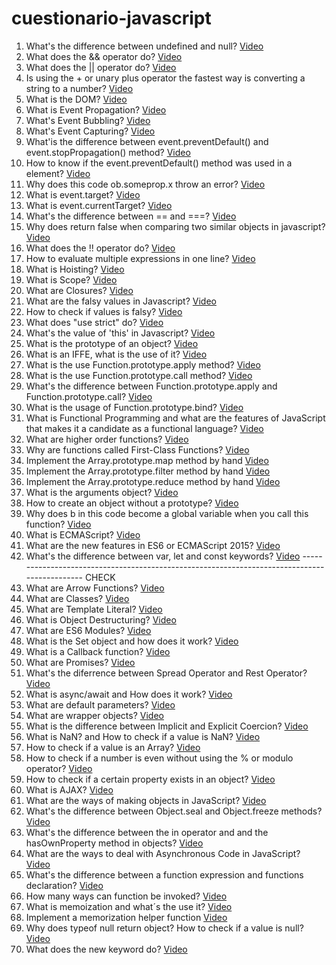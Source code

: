 # cuestionario-javascript

1. What's the difference between undefined and null? [Video](https://www.youtube.com/watch?v=xYea52oGVmM)
2. What does the && operator do? [Video](https://www.youtube.com/watch?v=uAdVUFUISMU)
3. What does the || operator do? [Video](https://www.youtube.com/watch?v=B40i5OlMX30)
4. Is using the + or unary plus operator the fastest way is converting a string to a number? [Video](https://youtu.be/s2Vsf55pKVk)
5. What is the DOM? [Video](https://youtu.be/B6y7QfsVGSQ)
6. What is Event Propagation? [Video](https://youtu.be/v-C5WJn2jhA)  
7. What's Event Bubbling? [Video](https://youtu.be/cwvoi9HfCyI)  
8. What's Event Capturing? [Video](https://youtu.be/ok6mXbov19E)  
9. What'is the difference between event.preventDefault() and event.stopPropagation() method? [Video](https://youtu.be/4iQK6ZCNKJA)  
10. How to know if the event.preventDefault() method was used in a element? [Video](https://youtu.be/8WmNtPn4JNg)  
11. Why does this code ob.someprop.x throw an error? [Video](https://youtu.be/l0ffRu_0VNQ)
12. What is event.target? [Video](https://youtu.be/BMXygfm6hfg)
13. What is event.currentTarget? [Video](https://youtu.be/i2nzEwnQtDw) 
14. What's the difference between == and ===? [Video](https://youtu.be/UGVgL25YoIk)
15. Why does return false when comparing two similar objects in javascript? [Video](https://youtu.be/TaaFbz8IjCU)
16. What does the !! operator do? [Video](https://youtu.be/gYU-Gw7-Pr8)
17. How to evaluate multiple expressions in one line? [Video](https://youtu.be/r8U0Dx_ZZwI)
18. What is Hoisting? [Video](https://youtu.be/8Hkmf4O6w1A)
19. What is Scope? [Video](https://youtu.be/TdHkkMe78OE)
20. What are Closures? [Video](https://youtu.be/2FLtkSLLBSs)
21. What are the falsy values in Javascript? [Video](https://youtu.be/-2LgEtJmnBY)
22. How to check if values is falsy? [Video](https://youtu.be/uNhe2SQ1tgg)
23. What does "use strict" do? [Video](https://youtu.be/k6SsmlTooL4)
24. What's the value of 'this' in Javascript? [Video](https://youtu.be/yS7hrIKcu5Y)
25. What is the prototype of an object? [Video](https://youtu.be/kFiWBzt9uS4)
26. What is an IFFE, what is the use of it? [Video](https://youtu.be/adf0AHDyFmQ)
27. What is the use Function.prototype.apply method? [Video](https://youtu.be/Dfdva9xy8Ow)
28. What is the use Function.prototype.call method? [Video](-)
29. What's the difference between Function.prototype.apply and Function.prototype.call? [Video](-)
30. What is the usage of Function.prototype.bind? [Video](-)
31. What is Functional Programming and what are the features of JavaScript that makes it a candidate as a functional language? [Video](-)
32. What are higher order functions? [Video](-)
33. Why are functions called First-Class Functions? [Video](-)
34. Implement the Array.prototype.map method by hand [Video](-)
35. Implement the Array.prototype.filter method by hand [Video](-)
36. Implement the Array.prototype.reduce method by hand [Video](-)
37. What is the arguments object? [Video](-)
38. How to create an object without a prototype? [Video](-)
39. Why does b in this code become a global variable when you call this function? [Video](-)
40. What is ECMAScript? [Video](-)
41. What are the new features in ES6 or ECMAScript 2015? [Video](-)
42. What's the difference between var, let and const keywords? [Video](-)
--------------------------------------------------------------------------------------------- CHECK
43. What are Arrow Functions? [Video](-)
44. What are Classes? [Video](-)
45. What are Template Literal? [Video](-)
46. What is Object Destructuring? [Video](-)
47. What are ES6 Modules? [Video](-)
48. What is the Set object and how does it work? [Video](-)
49. What is a Callback function? [Video](-)
50. What are Promises? [Video](-)
51. What's the diferrence between Spread Operator and Rest Operator? [Video](-)
52. What is async/await and How does it work? [Video](-)
53. What are default parameters? [Video](-)
54. What are wrapper objects? [Video](-)
55. What is the difference between Implicit and Explicit Coercion? [Video](-)
56. What is NaN? and How to check if a value is NaN? [Video](-)
57. How to check if a value is an Array? [Video](-)
58. How to check if a number is even without using the % or modulo operator? [Video](-)
59. How to check if a certain property exists in an object? [Video](-)
60. What is AJAX? [Video](-)
61. What are the ways of making objects in JavaScript? [Video](-)
62. What's the difference between Object.seal and Object.freeze methods? [Video](-)
63. What's the difference between the in operator and and the hasOwnProperty method in objects? [Video](-)
64. What are the ways to deal with Asynchronous Code in JavaScript? [Video](-)
65. What's the difference between a function expression and functions declaration? [Video](-)
66. How many ways can function be invoked? [Video](-)
67. What is memoization and what´s the use it? [Video](-)
68. Implement a memorization helper function [Video](-)
69. Why does typeof null return object? How to check if a value is null? [Video](-)
70. What does the new keyword do? [Video](-)
